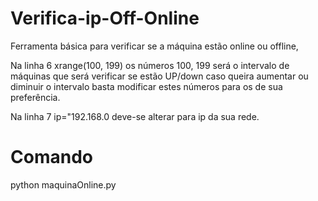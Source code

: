 # Verifica-ip-Off-Online

Ferramenta básica para verificar se a máquina estão online ou offline, 

Na linha 6 xrange(100, 199) os números 100, 199 será o intervalo de máquinas que será verificar se estão UP/down caso queira aumentar ou diminuir o intervalo basta modificar estes números para os de sua preferência. 

Na linha 7 ip="192.168.0 deve-se alterar para ip da sua rede.


# Comando
python maquinaOnline.py 
